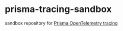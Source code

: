 # prisma-tracing-sandbox

sandbox repository for [Prisma OpenTelemetry tracing](https://www.prisma.io/docs/concepts/components/prisma-client/opentelemetry-tracing)
